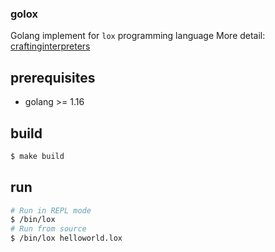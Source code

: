 ### golox
Golang implement for `lox` programming language 
More detail: [craftinginterpreters](craftinginterpreters.com/introduction.html)
## prerequisites
- golang >= 1.16

## build
```bash
$ make build
```

## run
```bash
# Run in REPL mode
$ /bin/lox 
# Run from source
$ /bin/lox helloworld.lox
```